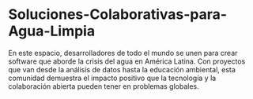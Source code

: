 # Soluciones-Colaborativas-para-Agua-Limpia
En este espacio, desarrolladores de todo el mundo se unen para crear software que aborde la crisis del agua en América Latina. Con proyectos que van desde la análisis de datos hasta la educación ambiental, esta comunidad demuestra el impacto positivo que la tecnología y la colaboración abierta pueden tener en problemas globales.

